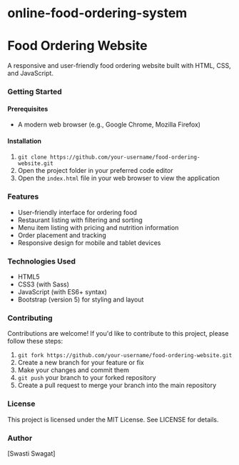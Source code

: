 # online-food-ordering-system
**Food Ordering Website**
==========================

A responsive and user-friendly food ordering website built with HTML, CSS, and JavaScript.

### Getting Started

#### Prerequisites

* A modern web browser (e.g., Google Chrome, Mozilla Firefox)

#### Installation

1. `git clone https://github.com/your-username/food-ordering-website.git`
2. Open the project folder in your preferred code editor
3. Open the `index.html` file in your web browser to view the application

### Features

* User-friendly interface for ordering food
* Restaurant listing with filtering and sorting
* Menu item listing with pricing and nutrition information
* Order placement and tracking
* Responsive design for mobile and tablet devices

### Technologies Used

* HTML5
* CSS3 (with Sass)
* JavaScript (with ES6+ syntax)
* Bootstrap (version 5) for styling and layout

### Contributing

Contributions are welcome! If you'd like to contribute to this project, please follow these steps:

1. `git fork https://github.com/your-username/food-ordering-website.git`
2. Create a new branch for your feature or fix
3. Make your changes and commit them
4. `git push` your branch to your forked repository
5. Create a pull request to merge your branch into the main repository

### License

This project is licensed under the MIT License. See LICENSE for details.

### Author

[Swasti Swagat]
